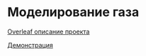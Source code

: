 # Моделирование газа  
[Overleaf  описание проекта ](https://www.overleaf.com/project/5b3dccbcb510e25fef06f7d0) 

[Демонстрация](https://www.youtube.com/watch?v=4M_ZC6nT7mI)
